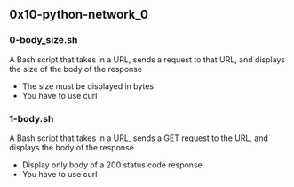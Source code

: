 ## 0x10-python-network_0

### 0-body_size.sh
A Bash script that takes in a URL, sends a request to that URL, and displays the size of the body of the response
* The size must be displayed in bytes
* You have to use curl

### 1-body.sh
A Bash script that takes in a URL, sends a GET request to the URL, and displays the body of the response
* Display only body of a 200 status code response
* You have to use curl
